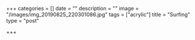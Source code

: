 +++
categories = []
date = ""
description = ""
image = "/images/img_20190825_220301086.jpg"
tags = ["acrylic"]
title = "Surfing"
type = "post"

+++
